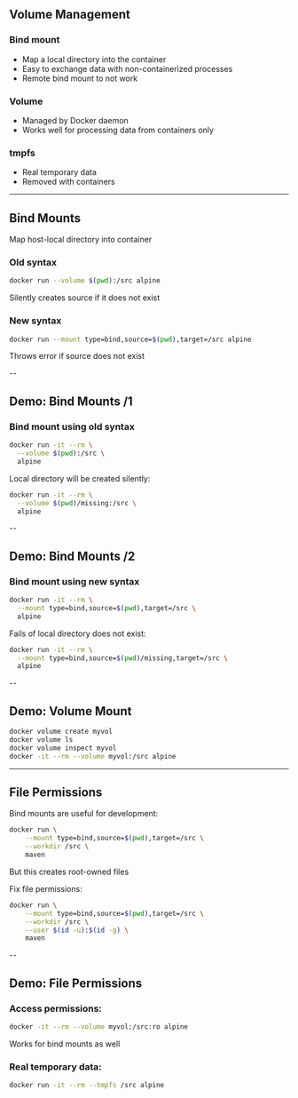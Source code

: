 ## Volume Management

### Bind mount

- Map a local directory into the container
- Easy to exchange data with non-containerized processes
- Remote bind mount to not work

### Volume

- Managed by Docker daemon
- Works well for processing data from containers only

### tmpfs

- Real temporary data
- Removed with containers

---

## Bind Mounts

Map host-local directory into container

### Old syntax

```bash
docker run --volume $(pwd):/src alpine
```

Silently creates source if it does not exist

### New syntax

```bash
docker run --mount type=bind,source=$(pwd),target=/src alpine
```

Throws error if source does not exist

--

## Demo: Bind Mounts /1

### Bind mount using old syntax

```bash
docker run -it --rm \
  --volume $(pwd):/src \
  alpine
```

Local directory will be created silently:

```bash
docker run -it --rm \
  --volume $(pwd)/missing:/src \
  alpine
```

--

## Demo: Bind Mounts /2

### Bind mount using new syntax

```bash
docker run -it --rm \
  --mount type=bind,source=$(pwd),target=/src \
  alpine
```

Fails of local directory does not exist:

```bash
docker run -it --rm \
  --mount type=bind,source=$(pwd)/missing,target=/src \
  alpine
```

--

## Demo: Volume Mount

```bash
docker volume create myvol
docker volume ls
docker volume inspect myvol
docker -it --rm --volume myvol:/src alpine
```

---

## File Permissions

Bind mounts are useful for development:

```bash
docker run \
    --mount type=bind,source=$(pwd),target=/src \
    --workdir /src \
    maven
```

But this creates root-owned files

Fix file permissions:

```bash
docker run \
    --mount type=bind,source=$(pwd),target=/src \
    --workdir /src \
    --user $(id -u):$(id -g) \
    maven
```

--

## Demo: File Permissions

### Access permissions:

```bash
docker -it --rm --volume myvol:/src:ro alpine
```

Works for bind mounts as well

### Real temporary data:

```bash
docker run -it --rm --tmpfs /src alpine
```
